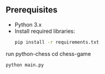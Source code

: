 
## Prerequisites
- Python 3.x
- Install required libraries:
  ```bash
  pip install -r requirements.txt
run python-chess
cd chess-game
  ```bash
  python main.py
